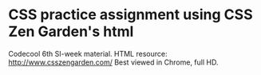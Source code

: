 # CSS practice assignment using CSS Zen Garden's html

Codecool 6th SI-week material.
HTML resource: http://www.csszengarden.com/
Best viewed in Chrome, full HD.
